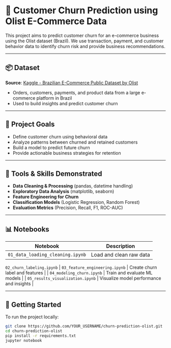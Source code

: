 # 🧠 Customer Churn Prediction using Olist E-Commerce Data

This project aims to predict customer churn for an e-commerce business using the Olist dataset (Brazil). We use transaction, payment, and customer behavior data to identify churn risk and provide business recommendations.

---

## 📦 Dataset

**Source**: [Kaggle - Brazilian E-Commerce Public Dataset by Olist](https://www.kaggle.com/datasets/olistbr/brazilian-ecommerce)

- Orders, customers, payments, and product data from a large e-commerce platform in Brazil
- Used to build insights and predict customer churn

---

## 🎯 Project Goals

- Define customer churn using behavioral data
- Analyze patterns between churned and retained customers
- Build a model to predict future churn
- Provide actionable business strategies for retention

---

## 🔧 Tools & Skills Demonstrated

- **Data Cleaning & Processing** (pandas, datetime handling)
- **Exploratory Data Analysis** (matplotlib, seaborn)
- **Feature Engineering for Churn**
- **Classification Models** (Logistic Regression, Random Forest)
- **Evaluation Metrics** (Precision, Recall, F1, ROC-AUC)

---

## 📊 Notebooks

| Notebook | Description |
|---------|-------------|
| `01_data_loading_cleaning.ipynb` | Load and clean raw data |
`02_churn_labeling.ipynb`
| `03_feature_engineering.ipynb` | Create churn label and features |
| `04_modeling_churn.ipynb` | Train and evaluate ML models |
| `05_results_visualization.ipynb` | Visualize model performance and insights |

---

## 🚀 Getting Started

To run the project locally:

```bash
git clone https://github.com/YOUR_USERNAME/churn-prediction-olist.git
cd churn-prediction-olist
pip install -r requirements.txt
jupyter notebook
